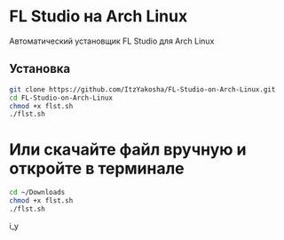 # FL Studio на Arch Linux

Автоматический установщик FL Studio для Arch Linux

## Установка

```bash
git clone https://github.com/ItzYakosha/FL-Studio-on-Arch-Linux.git
cd FL-Studio-on-Arch-Linux
chmod +x flst.sh
./flst.sh
```
# Или скачайте файл вручную и откройте в терминале
```bash
cd ~/Downloads
chmod +x flst.sh
./flst.sh
```
i_y
